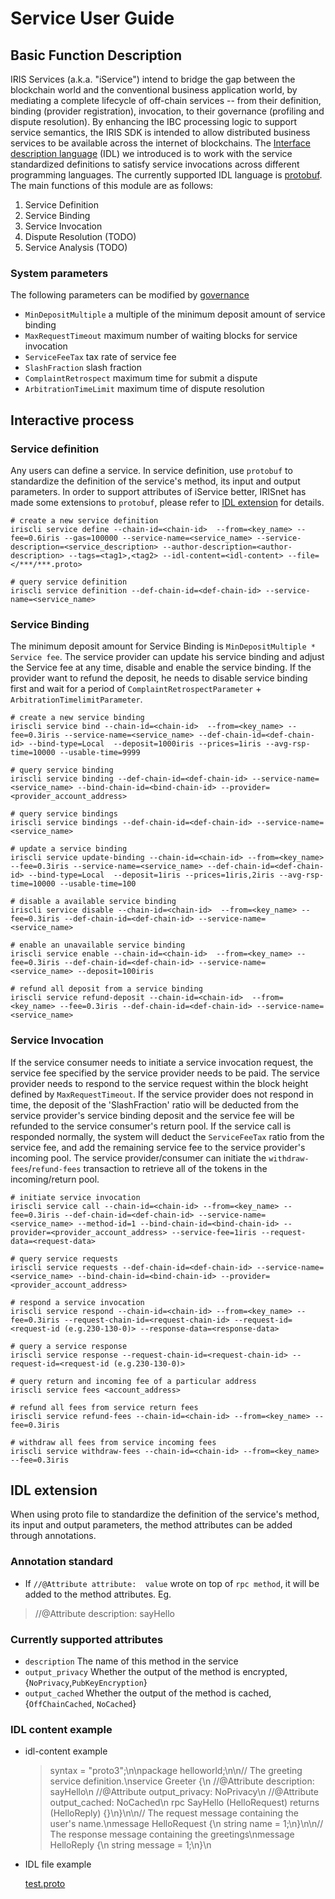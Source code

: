 # Service User Guide

## Basic Function Description
IRIS Services (a.k.a. "iService") intend to bridge the gap between the blockchain world and the conventional business application world, by mediating a complete lifecycle of off-chain services -- from their definition, binding (provider registration), invocation, to their governance (profiling and dispute resolution). By enhancing the IBC processing logic to support service semantics, the IRIS SDK is intended to allow distributed business services to be available across the internet of blockchains. The [Interface description language](https://en.wikipedia.org/wiki/Interface_description_language) (IDL) we introduced is
to work with the service standardized definitions to satisfy service invocations across different programming languages.
The currently supported IDL language is [protobuf](https://developers.google.com/protocol-buffers/). The main functions of this module are as follows:
1. Service Definition
2. Service Binding
3. Service Invocation
4. Dispute Resolution (TODO)
5. Service Analysis (TODO)

### System parameters
The following parameters can be modified by [governance](governance.md)

* `MinDepositMultiple`    a multiple of the minimum deposit amount of service binding
* `MaxRequestTimeout`     maximum number of waiting blocks for service invocation
* `ServiceFeeTax`         tax rate of service fee
* `SlashFraction`         slash fraction
* `ComplaintRetrospect`   maximum time for submit a dispute
* `ArbitrationTimeLimit`  maximum time of dispute resolution

## Interactive process

### Service definition

Any users can define a service. In service definition, use `protobuf` to standardize the definition of the service's method, its input and output parameters. In order to support attributes of iService better, IRISnet has made some extensions to `protobuf`, please refer to [IDL extension](#idl-extension) for details.

```
# create a new service definition
iriscli service define --chain-id=<chain-id>  --from=<key_name> --fee=0.6iris --gas=100000 --service-name=<service_name> --service-description=<service_description> --author-description=<author-description> --tags=<tag1>,<tag2> --idl-content=<idl-content> --file=</***/***.proto>

# query service definition
iriscli service definition --def-chain-id=<def-chain-id> --service-name=<service_name>
```

### Service Binding

The minimum deposit amount for Service Binding is `MinDepositMultiple * Service fee`. The service provider can update his service binding and adjust the Service fee at any time, disable and enable the service binding. If the provider want to refund the deposit, he needs to disable service binding first and wait for a period of `ComplaintRetrospectParameter` + `ArbitrationTimelimitParameter`.

```
# create a new service binding
iriscli service bind --chain-id=<chain-id>  --from=<key_name> --fee=0.3iris --service-name=<service_name> --def-chain-id=<def-chain-id> --bind-type=Local  --deposit=1000iris --prices=1iris --avg-rsp-time=10000 --usable-time=9999

# query service binding
iriscli service binding --def-chain-id=<def-chain-id> --service-name=<service_name> --bind-chain-id=<bind-chain-id> --provider=<provider_account_address>

# query service bindings
iriscli service bindings --def-chain-id=<def-chain-id> --service-name=<service_name>

# update a service binding
iriscli service update-binding --chain-id=<chain-id> --from=<key_name> --fee=0.3iris --service-name=<service_name> --def-chain-id=<def-chain-id> --bind-type=Local  --deposit=1iris --prices=1iris,2iris --avg-rsp-time=10000 --usable-time=100

# disable a available service binding
iriscli service disable --chain-id=<chain-id>  --from=<key_name> --fee=0.3iris --def-chain-id=<def-chain-id> --service-name=<service_name>

# enable an unavailable service binding
iriscli service enable --chain-id=<chain-id>  --from=<key_name> --fee=0.3iris --def-chain-id=<def-chain-id> --service-name=<service_name> --deposit=100iris

# refund all deposit from a service binding
iriscli service refund-deposit --chain-id=<chain-id>  --from=<key_name> --fee=0.3iris --def-chain-id=<def-chain-id> --service-name=<service_name>
```

### Service Invocation

If the service consumer needs to initiate a service invocation request, the service fee specified by the service provider needs to be paid. The service provider needs to respond to the service request within the block height defined by `MaxRequestTimeout`. If the service provider does not respond in time, the deposit of the 'SlashFraction' ratio will be deducted from the service provider's service binding deposit and the service fee will be refunded to the service consumer's return pool. If the service call is responded normally, the system will deduct the `ServiceFeeTax` ratio from the service fee, and add the remaining service fee to the service provider's incoming pool. The service provider/consumer can initiate the `withdraw-fees`/`refund-fees` transaction to retrieve all of the tokens in the incoming/return pool.

```
# initiate service invocation
iriscli service call --chain-id=<chain-id> --from=<key_name> --fee=0.3iris --def-chain-id=<def-chain-id> --service-name=<service_name> --method-id=1 --bind-chain-id=<bind-chain-id> --provider=<provider_account_address> --service-fee=1iris --request-data=<request-data>

# query service requests
iriscli service requests --def-chain-id=<def-chain-id> --service-name=<service_name> --bind-chain-id=<bind-chain-id> --provider=<provider_account_address>

# respond a service invocation
iriscli service respond --chain-id=<chain-id> --from=<key_name> --fee=0.3iris --request-chain-id=<request-chain-id> --request-id=<request-id (e.g.230-130-0)> --response-data=<response-data>

# query a service response
iriscli service response --request-chain-id=<request-chain-id> --request-id=<request-id (e.g.230-130-0)>

# query return and incoming fee of a particular address
iriscli service fees <account_address>

# refund all fees from service return fees
iriscli service refund-fees --chain-id=<chain-id> --from=<key_name> --fee=0.3iris

# withdraw all fees from service incoming fees
iriscli service withdraw-fees --chain-id=<chain-id> --from=<key_name> --fee=0.3iris
```

## IDL extension
When using proto file to standardize the definition of the service's method, its input and output parameters, the method attributes can be added through annotations.

### Annotation standard
* If `//@Attribute attribute:  value` wrote on top of `rpc method`, it will be added to the method attributes. Eg.
> //@Attribute description: sayHello

### Currently supported attributes
* `description` The name of this method in the service
* `output_privacy` Whether the output of the method is encrypted, {`NoPrivacy`,`PubKeyEncryption`}
* `output_cached` Whether the output of the method is cached, {`OffChainCached`, `NoCached`}

### IDL content example
* idl-content example

    > syntax = \"proto3\";\n\npackage helloworld;\n\n// The greeting service definition.\nservice Greeter {\n    //@Attribute description: sayHello\n    //@Attribute output_privacy: NoPrivacy\n    //@Attribute output_cached: NoCached\n    rpc SayHello (HelloRequest) returns (HelloReply) {}\n}\n\n// The request message containing the user's name.\nmessage HelloRequest {\n    string name = 1;\n}\n\n// The response message containing the greetings\nmessage HelloReply {\n    string message = 1;\n}\n

* IDL file example

    [test.proto](https://github.com/irisnet/irishub/blob/master/docs/features/test.proto)
